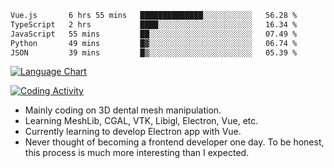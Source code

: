 <!--START_SECTION:waka-->

```txt
Vue.js       6 hrs 55 mins   ██████████████░░░░░░░░░░░   56.28 %
TypeScript   2 hrs           ████░░░░░░░░░░░░░░░░░░░░░   16.34 %
JavaScript   55 mins         ██░░░░░░░░░░░░░░░░░░░░░░░   07.49 %
Python       49 mins         █▓░░░░░░░░░░░░░░░░░░░░░░░   06.74 %
JSON         39 mins         █▒░░░░░░░░░░░░░░░░░░░░░░░   05.39 %
```

<!--END_SECTION:waka-->

<!--START_SECTION:waka_lang_chart_svg-->
[![Language Chart](https://wakatime.com/share/@DYPro_MIKE/13ed6aa1-fa8f-42b5-8fa7-97c58e94375f.svg)](https://wakatime.com)
<!--END_SECTION:waka_lang_chart_svg-->

<!--START_SECTION:waka_coding_activity_svg-->
[![Coding Activity](https://wakatime.com/share/@DYPro_MIKE/2224f81a-edc4-46bb-b59e-25de5147ed15.svg)](https://wakatime.com)
<!--END_SECTION:waka_coding_activity_svg-->

<!--
**0x11111111/0x11111111** is a ✨ _special_ ✨ repository because its `README.md` (this file) appears on your GitHub profile.

Here are some ideas to get you started:

- 🔭 I’m currently working on ...
- 🌱 I’m currently learning ...
- 👯 I’m looking to collaborate on ...
- 🤔 I’m looking for help with ...
- 💬 Ask me about ...
- 📫 How to reach me: ...
- 😄 Pronouns: ...
- ⚡ Fun fact: ...
-->
- Mainly coding on 3D dental mesh manipulation.
- Learning MeshLib, CGAL, VTK, Libigl, Electron, Vue, etc.
- Currently learning to develop Electron app with Vue.
- Never thought of becoming a frontend developer one day. To be honest, this process is much more interesting than I expected.
